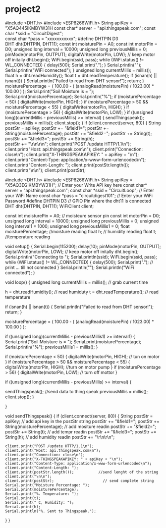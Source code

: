 # project2
#include <DHT.h>
#include <ESP8266WiFi.h>
String apiKey = "X5AQ445IKMBYW31H
const char* server = "api.thingspeak.com";
const char *ssid =  "CircuitDigest";     
const char *pass =  "xxxxxxxxxxx"; 
#define DHTPIN D3          
DHT dht(DHTPIN, DHT11);
const int moisturePin = A0;
const int motorPin = D0;
unsigned long interval = 10000;
unsigned long previousMillis = 0;
pinMode(motorPin, OUTPUT);
digitalWrite(motorPin, LOW); // keep motor off initally
dht.begin();
WiFi.begin(ssid, pass);
  while (WiFi.status() != WL_CONNECTED)
  {
    delay(500);
    Serial.print(".");
  }
  Serial.println("");
  Serial.println("WiFi connected");
}
unsigned long currentMillis = millis();
float h = dht.readHumidity();
float t = dht.readTemperature();
if (isnan(h) || isnan(t))
  {
    Serial.println("Failed to read from DHT sensor!");
    return;
  }
moisturePercentage = ( 100.00 - ( (analogRead(moisturePin) / 1023.00) * 100.00 ) );
  Serial.print("Soil Moisture is  = ");
  Serial.print(moisturePercentage);
  Serial.println("%");
if (moisturePercentage < 50) {
    digitalWrite(motorPin, HIGH);
  }
   if (moisturePercentage > 50 && moisturePercentage < 55) {
    digitalWrite(motorPin, HIGH);
  }
 if (moisturePercentage > 56) {
    digitalWrite(motorPin, LOW);
  }
 if ((unsigned long)(currentMillis - previousMillis) >= interval) {
    sendThingspeak();
    previousMillis = millis();
    client.stop();
  }
if (client.connect(server, 80))
    {
      String postStr = apiKey;
      postStr += "&field1=";
      postStr += String(moisturePercentage);
      postStr += "&field2=";
      postStr += String(t);
      postStr += "&field3=";
      postStr += String(h);      
      postStr += "\r\n\r\n";
client.print("POST /update HTTP/1.1\n");
      client.print("Host: api.thingspeak.com\n");
      client.print("Connection: close\n");
      client.print("X-THINGSPEAKAPIKEY: " + apiKey + "\n");
      client.print("Content-Type: application/x-www-form-urlencoded\n");
      client.print("Content-Length: ");
      client.print(postStr.length());
      client.print("\n\n");
      client.print(postStr);

#include <DHT.h>
#include <ESP8266WiFi.h>
String apiKey = "X5AQ3EGIKMBYW31H";     //  Enter your Write API key here
const char* server = "api.thingspeak.com";
const char *ssid =  "CircuitLoop";     // Enter your WiFi Name
const char *pass =  "circuitdigest101"; // Enter your WiFi Password
#define DHTPIN D3          // GPIO Pin where the dht11 is connected
DHT dht(DHTPIN, DHT11);
WiFiClient client;

const int moisturePin = A0;             // moisteure sensor pin
const int motorPin = D0;
unsigned long interval = 10000;
unsigned long previousMillis = 0;
unsigned long interval1 = 1000;
unsigned long previousMillis1 = 0;
float moisturePercentage;              //moisture reading
float h;                  // humidity reading
float t;                  //temperature reading

void setup()
{
  Serial.begin(115200);
  delay(10);
  pinMode(motorPin, OUTPUT);
  digitalWrite(motorPin, LOW); // keep motor off initally
  dht.begin();
  Serial.println("Connecting to ");
  Serial.println(ssid);
  WiFi.begin(ssid, pass);
  while (WiFi.status() != WL_CONNECTED)
  {
    delay(500);
    Serial.print(".");              // print ... till not connected
  }
  Serial.println("");
  Serial.println("WiFi connected");
}

void loop()
{
  unsigned long currentMillis = millis(); // grab current time

  h = dht.readHumidity();     // read humiduty
  t = dht.readTemperature();     // read temperature

  if (isnan(h) || isnan(t))
  {
    Serial.println("Failed to read from DHT sensor!");
    return;
  }

  moisturePercentage = ( 100.00 - ( (analogRead(moisturePin) / 1023.00) * 100.00 ) );

  if ((unsigned long)(currentMillis - previousMillis1) >= interval1) {
    Serial.print("Soil Moisture is  = ");
    Serial.print(moisturePercentage);
    Serial.println("%");
    previousMillis1 = millis();
  }

if (moisturePercentage < 50) {
  digitalWrite(motorPin, HIGH);         // tun on motor
}
if (moisturePercentage > 50 && moisturePercentage < 55) {
  digitalWrite(motorPin, HIGH);        //turn on motor pump
}
if (moisturePercentage > 56) {
  digitalWrite(motorPin, LOW);          // turn off mottor
}

if ((unsigned long)(currentMillis - previousMillis) >= interval) {

  sendThingspeak();           //send data to thing speak
  previousMillis = millis();
  client.stop();
}

}

void sendThingspeak() {
  if (client.connect(server, 80))
  {
    String postStr = apiKey;              // add api key in the postStr string
    postStr += "&field1=";
    postStr += String(moisturePercentage);    // add mositure readin
    postStr += "&field2=";
    postStr += String(t);                 // add tempr readin
    postStr += "&field3=";
    postStr += String(h);                  // add humidity readin
    postStr += "\r\n\r\n";

    client.print("POST /update HTTP/1.1\n");
    client.print("Host: api.thingspeak.com\n");
    client.print("Connection: close\n");
    client.print("X-THINGSPEAKAPIKEY: " + apiKey + "\n");
    client.print("Content-Type: application/x-www-form-urlencoded\n");
    client.print("Content-Length: ");
    client.print(postStr.length());           //send lenght of the string
    client.print("\n\n");
    client.print(postStr);                      // send complete string
    Serial.print("Moisture Percentage: ");
    Serial.print(moisturePercentage);
    Serial.print("%. Temperature: ");
    Serial.print(t);
    Serial.print(" C, Humidity: ");
    Serial.print(h);
    Serial.println("%. Sent to Thingspeak.");
  }
}
